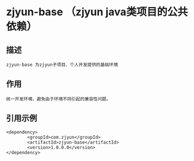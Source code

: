 # zjyun-base （zjyun java类项目的公共依赖）
## 描述
    zjyun-base 为zjyun子项目、个人开发提供的基础环境
## 作用
    统一开发环境，避免由于环境不同引起的兼容性问题。
## 引用示例
```shell
<dependency>
        <groupId>com.zjyun</groupId>
        <artifactId>zjyun-base</artifactId>
        <version>1.0.0.0</version>
</dependency>
```
